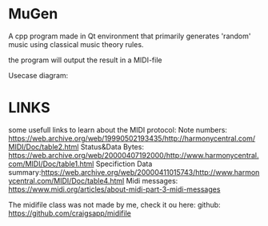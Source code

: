 # MuGen
A cpp  program made in Qt environment that primarily generates 'random' music using classical music theory rules.

the program will output the result in a MIDI-file

Usecase diagram: 





# LINKS
some usefull links to learn about the MIDI protocol:
Note numbers: 				    https://web.archive.org/web/19990502193435/http://harmonycentral.com/MIDI/Doc/table2.html
Status&Data Bytes: 			  https://web.archive.org/web/20000407192000/http://www.harmonycentral.com/MIDI/Doc/table1.html
Specifiction Data summary:https://web.archive.org/web/20000411015743/http://www.harmonycentral.com/MIDI/Doc/table4.html
Midi messages: 				    https://www.midi.org/articles/about-midi-part-3-midi-messages

The midifile class was not made by me, check it ou here:
github: 					https://github.com/craigsapp/midifile
